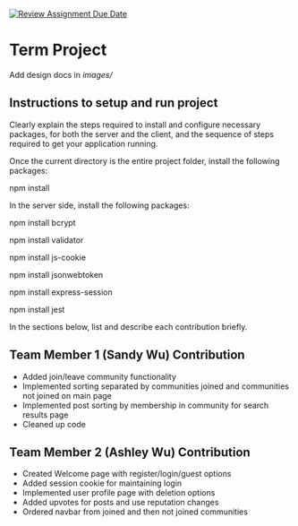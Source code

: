 [![Review Assignment Due Date](https://classroom.github.com/assets/deadline-readme-button-22041afd0340ce965d47ae6ef1cefeee28c7c493a6346c4f15d667ab976d596c.svg)](https://classroom.github.com/a/MVUO33FO)
# Term Project

Add design docs in *images/*

## Instructions to setup and run project
Clearly explain the steps required to install and configure necessary packages,
for both the server and the client, and the sequence of steps required to get
your application running.

Once the current directory is the entire project folder, install the following packages:

npm install


In the server side, install the following packages:

npm install bcrypt

npm install validator

npm install js-cookie

npm install jsonwebtoken

npm install express-session

npm install jest



In the sections below, list and describe each contribution briefly.

## Team Member 1 (Sandy Wu) Contribution
- Added join/leave community functionality
- Implemented sorting separated by communities joined and communities not joined on main page
- Implemented post sorting by membership in community for search results page
- Cleaned up code

## Team Member 2 (Ashley Wu) Contribution
- Created Welcome page with register/login/guest options
- Added session cookie for maintaining login
- Implemented user profile page with deletion options
- Added upvotes for posts and use reputation changes
- Ordered navbar from joined and then not joined communities

